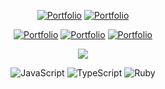  <div align="center">
 
[![Portfolio](https://img.shields.io/badge/Portfolio-white?style=for-the-badge)](https://hackenicka.firebaseapp.com/)
[![Portfolio](https://img.shields.io/badge/Blogsite-white?style=for-the-badge)](https://bandicootfolio.web.app)
 
[![Portfolio](https://img.shields.io/badge/LinkedIn-000000?style=for-the-badge&logo=linkedin&logoColor=white)](https://www.linkedin.com/in/josuehoenicka/)
[![Portfolio](https://img.shields.io/badge/YouTube-000000?style=for-the-badge&logo=youtube&logoColor=white)](https://www.youtube.com/channel/UC9iBosOLYhjDbCoPIjLR3lw)
[![Portfolio](https://img.shields.io/badge/Gmail-000000?style=for-the-badge&logo=gmail&logoColor=white)](https://mail.google.com/mail/?view=cm&fs=1&to=josuee.vzla%40gmail.com)
  
![](https://github-readme-streak-stats.herokuapp.com/?user=josuehoenicka&theme=dark&hide_border=true)  

![JavaScript](https://img.shields.io/badge/.js-F7DF1E.svg?style=for-the-badge) 
![TypeScript](https://img.shields.io/badge/.ts-007ACC.svg?style=for-the-badge) 
![Ruby](https://img.shields.io/badge/.rb-CC342D.svg?style=for-the-badge)
 
</div>




  

  




